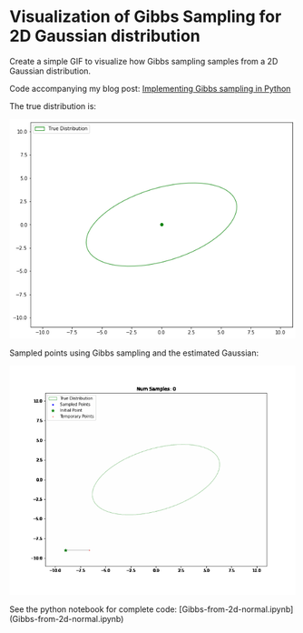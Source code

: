 # Visualization of Gibbs Sampling for 2D Gaussian distribution

Create a simple GIF to visualize how Gibbs sampling samples from a 2D Gaussian distribution.

Code accompanying my blog post: [Implementing Gibbs sampling in Python](https://mr-easy.github.io/2020-05-21-implementing-gibbs-sampling-in-python/)

The true distribution is:
<p align="center">
  <img src="true.png">
</p>
Sampled points using Gibbs sampling and the estimated Gaussian:
<p align="center">
  <img src="gibbs.gif">
</p>
See the python notebook for complete code: [Gibbs-from-2d-normal.ipynb](Gibbs-from-2d-normal.ipynb)
